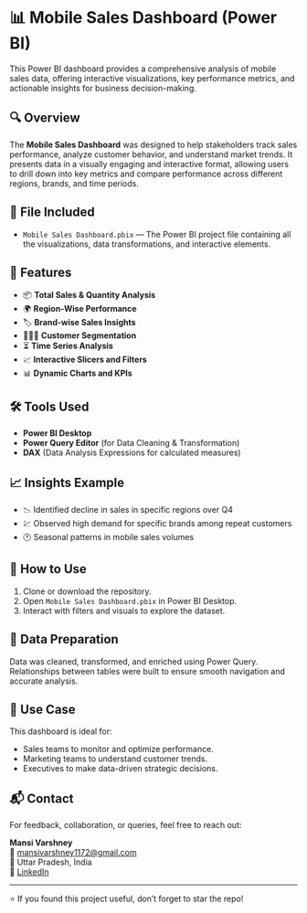 # 📊 Mobile Sales Dashboard (Power BI)

This Power BI dashboard provides a comprehensive analysis of mobile sales data, offering interactive visualizations, key performance metrics, and actionable insights for business decision-making.

## 🔍 Overview

The **Mobile Sales Dashboard** was designed to help stakeholders track sales performance, analyze customer behavior, and understand market trends. It presents data in a visually engaging and interactive format, allowing users to drill down into key metrics and compare performance across different regions, brands, and time periods.

## 📁 File Included

- `Mobile Sales Dashboard.pbix` — The Power BI project file containing all the visualizations, data transformations, and interactive elements.

## 📌 Features

- 📦 **Total Sales & Quantity Analysis**
- 🌍 **Region-Wise Performance**
- 🏷️ **Brand-wise Sales Insights**
- 🧑‍🤝‍🧑 **Customer Segmentation**
- ⏳ **Time Series Analysis**
- 📈 **Interactive Slicers and Filters**
- 📊 **Dynamic Charts and KPIs**

## 🛠️ Tools Used

- **Power BI Desktop**
- **Power Query Editor** (for Data Cleaning & Transformation)
- **DAX** (Data Analysis Expressions for calculated measures)

## 📈 Insights Example

- 📉 Identified decline in sales in specific regions over Q4
- 💹 Observed high demand for specific brands among repeat customers
- 🕐 Seasonal patterns in mobile sales volumes

## 🚀 How to Use

1. Clone or download the repository.
2. Open `Mobile Sales Dashboard.pbix` in Power BI Desktop.
3. Interact with filters and visuals to explore the dataset.

## 🧹 Data Preparation

Data was cleaned, transformed, and enriched using Power Query. Relationships between tables were built to ensure smooth navigation and accurate analysis.

## 📌 Use Case

This dashboard is ideal for:

- Sales teams to monitor and optimize performance.
- Marketing teams to understand customer trends.
- Executives to make data-driven strategic decisions.

## 📬 Contact

For feedback, collaboration, or queries, feel free to reach out:

**Mansi Varshney**  
📧 [mansivarshney1172@gmail.com](mailto:mansivarshney1172@gmail.com)  
📍 Uttar Pradesh, India  
🔗 [LinkedIn](https://www.linkedin.com/in/mansi-varshney/)  

---

⭐ If you found this project useful, don’t forget to star the repo!
